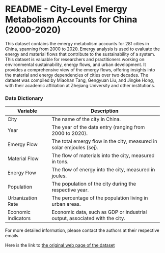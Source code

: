 # README - City-Level Emergy Metabolism Accounts for China (2000-2020)

This dataset contains the emergy metabolism accounts for 281 cities in China, spanning from 2000 to 2020. Emergy analysis is used to evaluate the energy and material flows that contribute to the sustainability of a system. This dataset is valuable for researchers and practitioners working on environmental sustainability, energy flows, and urban development. It provides a comprehensive view of the emergy flows, offering insights into the material and energy dependencies of cities over two decades. The dataset was compiled by Miaohan Tang, Gengyuan Liu, and Jingke Hong, with their academic affiliation at Zhejiang University and other institutions.

### Data Dictionary

| **Variable**        | **Description**                                                                 |
|---------------------|---------------------------------------------------------------------------------|
| City                | The name of the city in China.                                                  |
| Year                | The year of the data entry (ranging from 2000 to 2020).                         |
| Emergy Flow         | The total emergy flow in the city, measured in solar emjoules (sej).            |
| Material Flow       | The flow of materials into the city, measured in tons.                          |
| Energy Flow         | The flow of energy into the city, measured in joules.                            |
| Population          | The population of the city during the respective year.                          |
| Urbanization Rate   | The percentage of the population living in urban areas.                         |
| Economic Indicators | Economic data, such as GDP or industrial output, associated with the city.      |

For more detailed information, please contact the authors at their respective emails.

Here is the link to [the original web page of the dataset](https://doi.org/10.6084/m9.figshare.27930855)
